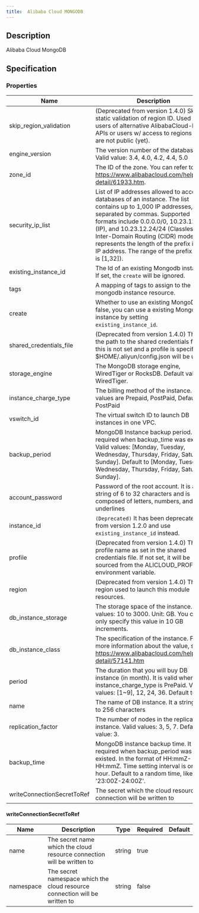 ```yaml
---
title:  Alibaba Cloud MONGODB
---
```


## Description

Alibaba Cloud MongoDB

## Specification


### Properties

 Name | Description | Type | Required | Default 
 ------------ | ------------- | ------------- | ------------- | ------------- 
 skip_region_validation | (Deprecated from version 1.4.0) Skip static validation of region ID. Used by users of alternative AlibabaCloud-like APIs or users w/ access to regions that are not public (yet).  | bool | false |  
 engine_version | The version number of the database. Valid value: 3.4, 4.0, 4.2, 4.4, 5.0  | string | true |  
 zone_id | The ID of the zone. You can refer to https://www.alibabacloud.com/help/doc-detail/61933.htm.  | string | false |  
 security_ip_list |  List of IP addresses allowed to access all databases of an instance. The list contains up to 1,000 IP addresses, separated by commas. Supported formats include 0.0.0.0/0, 10.23.12.24 (IP), and 10.23.12.24/24 (Classless Inter-Domain Routing (CIDR) mode. /24 represents the length of the prefix in an IP address. The range of the prefix length is [1,32]).  | list(string) | false |  
 existing_instance_id | The Id of an existing Mongodb instance. If set, the `create` will be ignored.  | string | false |  
 tags | A mapping of tags to assign to the mongodb instance resource.  | map(string) | false |  
 create | Whether to use an existing MongoDB. If false, you can use a existing Mongodb instance by setting `existing_instance_id`.  | bool | false |  
 shared_credentials_file | (Deprecated from version 1.4.0) This is the path to the shared credentials file. If this is not set and a profile is specified, $HOME/.aliyun/config.json will be used.  | string | false |  
 storage_engine | The MongoDB storage engine, WiredTiger or RocksDB. Default value: WiredTiger.  | string | false |  
 instance_charge_type | The billing method of the instance. Valid values are Prepaid, PostPaid, Default to PostPaid | string | false |  
 vswitch_id | The virtual switch ID to launch DB instances in one VPC.  | string | false |  
 backup_period | MongoDB Instance backup period. It is required when backup_time was existed. Valid values: [Monday, Tuesday, Wednesday, Thursday, Friday, Saturday, Sunday]. Default to [Monday, Tuesday, Wednesday, Thursday, Friday, Saturday, Sunday].  | list(string) | true |  
 account_password | Password of the root account. It is a string of 6 to 32 characters and is composed of letters, numbers, and underlines | string | true |  
 instance_id | `(Deprecated)` It has been deprecated from version 1.2.0 and use `existing_instance_id` instead.  | string | false |  
 profile | (Deprecated from version 1.4.0) The profile name as set in the shared credentials file. If not set, it will be sourced from the ALICLOUD_PROFILE environment variable.  | string | false |  
 region | (Deprecated from version 1.4.0) The region used to launch this module resources.  | string | false |  
 db_instance_storage | The storage space of the instance. Valid values: 10 to 3000. Unit: GB. You can only specify this value in 10 GB increments.  | number | false |  
 db_instance_class | The specification of the instance. For more information about the value, see https://www.alibabacloud.com/help/doc-detail/57141.htm | string | true |  
 period | The duration that you will buy DB instance (in month). It is valid when instance_charge_type is PrePaid. Valid values: [1~9], 12, 24, 36. Default to 1 |  | false |  
 name |  The name of DB instance. It a string of 2 to 256 characters | string | true |  
 replication_factor | The number of nodes in the replica set instance. Valid values: 3, 5, 7. Default value: 3.  | number | false |  
 backup_time | MongoDB instance backup time. It is required when backup_period was existed. In the format of HH:mmZ- HH:mmZ. Time setting interval is one hour. Default to a random time, like '23:00Z-24:00Z'.  | string | false |  
 writeConnectionSecretToRef | The secret which the cloud resource connection will be written to | [writeConnectionSecretToRef](#writeConnectionSecretToRef) | false |  


#### writeConnectionSecretToRef

 Name | Description | Type | Required | Default 
 ------------ | ------------- | ------------- | ------------- | ------------- 
 name | The secret name which the cloud resource connection will be written to | string | true |  
 namespace | The secret namespace which the cloud resource connection will be written to | string | false |  
